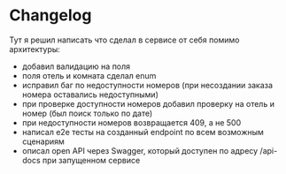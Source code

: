 # Changelog

Тут я решил написать что сделал в сервисе от себя помимо архитектуры:

- добавил валидацию на поля
- поля отель и комната сделал enum
- исправил баг по недоступности номеров (при несоздании заказа номера оставались недоступными)
- при проверке доступности номеров добавил проверку на отель и номер (был поиск только по дате)
- при недоступности номеров возвращается 409, а не 500
- написал e2e тесты на созданный endpoint по всем возможным сценариям
- описал open API через Swagger, который доступен по адресу /api-docs при запущенном сервисе
